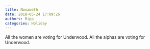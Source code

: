 ```yaml
---
title: Nonamefh
date: 2018-05-24 17:09:26
authors: Ripp
categories: Holiday
---
```


 All the women are voting for Underwood. All the alphas are voting for Underwood.
